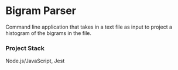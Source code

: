 # Bigram Parser

Command line application that takes in a text file as input to project a histogram of the bigrams in the file.

### Project Stack

Node.js/JavaScript, Jest
